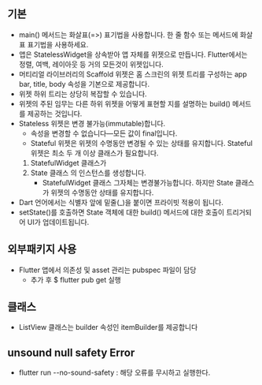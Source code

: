 ## 기본

- main() 메서드는 화살표(=>) 표기법을 사용합니다. 한 줄 함수 또는 메서드에 화살표 표기법을 사용하세요.
- 앱은 StatelessWidget을 상속받아 앱 자체를 위젯으로 만듭니다. Flutter에서는 정렬, 여백, 레이아웃 등 거의 모든것이 위젯입니다.
- 머티리얼 라이브러리의 Scaffold 위젯은 홈 스크린의 위젯 트리를 구성하는 app bar, title, body 속성을 기본으로 제공합니다.
- 위젯 하위 트리는 상당히 복잡할 수 있습니다.
- 위젯의 주된 임무는 다른 하위 위젯을 어떻게 표현할 지를 설명하는 build() 메서드를 제공하는 것입니다.
- Stateless 위젯은 변경 불가능(immutable)합니다.
  - 속성을 변경할 수 없습니다—모든 값이 final입니다.
  - Stateful 위젯은 위젯의 수명동안 변경될 수 있는 상태를 유지합니다. Stateful 위젯은 최소 두 개 이상 클래스가 필요합니다.
  1. StatefulWidget 클래스가
  2. State 클래스 의 인스턴스를 생성합니다.
     - StatefulWidget 클래스 그자체는 변경불가능합니다. 하지만 State 클래스가 위젯의 수명동안 상태를 유지합니다.
- Dart 언어에서는 식별자 앞에 밑줄(\_)을 붙이면 프라이빗 적용이 됩니다.
- setState()를 호출하면 State 객체에 대한 build() 메서드에 대한 호출이 트리거되어 UI가 업데이트됩니다.

## 외부패키지 사용

- Flutter 앱에서 의존성 및 asset 관리는 pubspec 파일이 담당
  - 추가 후 $ flutter pub get 실행

## 클래스

- ListView 클래스는 builder 속성인 itemBuilder를 제공합니다

## unsound null safety Error

- flutter run --no-sound-safety : 해당 오류를 무시하고 실행한다.
